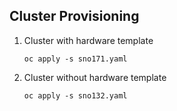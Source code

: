 ## Cluster Provisioning

1. Cluster with hardware template

   ```
   oc apply -s sno171.yaml
   ```
   
2. Cluster without hardware template

   ```
   oc apply -s sno132.yaml
   ```